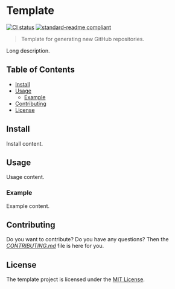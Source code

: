 # Template

[![CI status](https://github.com/dominiksalvet/template/workflows/CI/badge.svg)](https://github.com/dominiksalvet/template/commits)
[![standard-readme compliant](https://img.shields.io/badge/readme_style-standard-brightgreen.svg)](https://github.com/RichardLitt/standard-readme)

> Template for generating new GitHub repositories.

Long description.

## Table of Contents

* [Install](#install)
* [Usage](#usage)
  * [Example](#example)
* [Contributing](#contributing)
* [License](#license)

## Install

Install content.

## Usage

Usage content.

### Example

Example content.

## Contributing

Do you want to contribute? Do you have any questions? Then the [*CONTRIBUTING.md*](CONTRIBUTING.md) file is here for you.

## License

The template project is licensed under the [MIT License](LICENSE).
